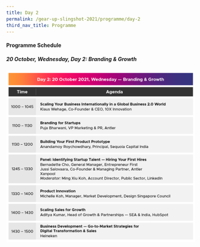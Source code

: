 ```yaml
---
title: Day 2
permalink: /gear-up-slingshot-2021/programme/day-2
third_nav_title: Programme
---
```

#### Programme Schedule

##### 20 October, Wednesday, Day 2: Branding & Growth

![Alt text for image on Isomer site](/images/SLINGSHOT_011021_GUP_Prog_Day_2_v1.png)